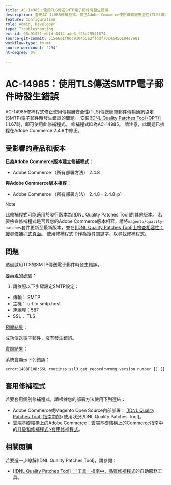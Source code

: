 ```yaml
---
title: AC-14985：使用TLS傳送SMTP電子郵件時發生錯誤
description: 套用AC-14985修補程式，修正Adobe Commerce使用傳輸層安全性(TLS)傳送簡單郵件傳輸通訊協定(SMTP)電子郵件時發生錯誤的問題。
feature: Configuration
role: Admin, Developer
type: Troubleshooting
exl-id: 98d91421-ebfd-4414-ade3-f25d29541874
source-git-commit: 515e6d1f00c910455a2ffddf70c4a450184e7e81
workflow-type: tm+mt
source-wordcount: '294'
ht-degree: 0%

---
```


# AC-14985：使用TLS傳送SMTP電子郵件時發生錯誤

AC-14985修補程式修正使用傳輸層安全性(TLS)傳送簡單郵件傳輸通訊協定(SMTP)電子郵件時發生錯誤的問題。 安裝[[!DNL Quality Patches Tool (QPT)]](/help/tools/quality-patches-tool/quality-patches-tool-to-self-serve-quality-patches.md) 1.1.67時，即可使用此修補程式。 修補程式ID為AC-14985。 請注意，此問題已排程在Adobe Commerce 2.4.9中修正。

## 受影響的產品和版本

**已為Adobe Commerce版本建立修補程式：**

* Adobe Commerce （所有部署方法） 2.4.8

**與Adobe Commerce版本相容：**

* Adobe Commerce （所有部署方法） 2.4.8 - 2.4.8-p1

>[!NOTE]
>
>此修補程式可能適用於發行版本為[!DNL Quality Patches Tool]的其他版本。 若要檢查修補程式是否與您的Adobe Commerce版本相容，請將`magento/quality-patches`套件更新至最新版本，並在[[!DNL Quality Patches Tool]上檢查相容性：搜尋修補程式頁面](https://experienceleague.adobe.com/tools/commerce-quality-patches/index.html)。 使用修補程式ID作為搜尋關鍵字，以尋找修補程式。

## 問題

透過啟用TLS的SMTP傳送電子郵件時發生錯誤。

<u>要再現的步驟</u>：

1. 請依照以下步驟設定SMTP設定：
* 傳輸： SMTP
* 主機： url.to.smtp.host
* 連線埠：587
* SSL： TLS

<u>預期結果</u>：

成功傳送電子郵件，沒有發生錯誤。

<u>實際結果</u>：

系統會顯示下列錯誤：

```
error:1408F10B:SSL routines:ssl3_get_record:wrong version number [] []
```

## 套用修補程式

若要套用個別修補程式，請根據您的部署方法使用下列連結：

* Adobe Commerce或Magento Open Source內部部署： [[!DNL Quality Patches Tool] 指南中的](/help/tools/quality-patches-tool/usage.md)>使用狀況[!DNL Quality Patches Tool]。
* 雲端基礎結構上的Adobe Commerce：雲端基礎結構上的Commerce指南中的[升級和修補程式>套用修補程式](https://experienceleague.adobe.com/docs/commerce-cloud-service/user-guide/develop/upgrade/apply-patches.html)。

## 相關閱讀

若要進一步瞭解[!DNL Quality Patches Tool]，請參閱：

* [[!DNL Quality Patches Tool]：「工具」指南中，品質修補程式](/help/tools/quality-patches-tool/quality-patches-tool-to-self-serve-quality-patches.md)的自助服務工具。
